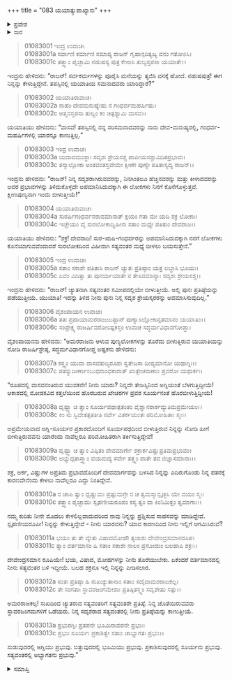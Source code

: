 +++
title = "083 ಯಯಾತ್ಯುಪಾಖ್ಯಾನಃ"
+++

<details><summary>ಪ್ರವೇಶ</summary>


।।   ಓಂ ಓಂ ನಮೋ ನಾರಾಯಣಾಯ।।   ಶ್ರೀ ವೇದವ್ಯಾಸಾಯ ನಮಃ ।।

ಶ್ರೀ ಕೃಷ್ಣದ್ವೈಪಾಯನ ವೇದವ್ಯಾಸ ವಿರಚಿತ  

**ಶ್ರೀ ಮಹಾಭಾರತ**

**ಆದಿ ಪರ್ವ**

**ಸಂಭವ ಪರ್ವ**

**ಅಧ್ಯಾಯ 83**

</details>


<details><summary>ಸಾರ</summary>

ತಪಸ್ಸಿನಲ್ಲಿ ತನ್ನ ಸರಿಸಮಾನರಾದವರು ಯಾರೂ ಇಲ್ಲವೆಂದು ಹೇಳಿದ ಯಯಾತಿಯನ್ನು ದೇವ-ಗಂಧರ್ವ-ಋಷಿಗಳನ್ನು ಅವಮಾನಿಸಿ, ಕ್ಷೀಣಪುಣ್ಯನಾದನೆಂದು ಇಂದ್ರನು ಅವನನ್ನು ಸ್ವರ್ಗದಿಂದ ಬೀಳಿಸುವಾಗ ಸತ್ಯವಂತರ ಮಧ್ಯೆ ಬೀಳಿಸಬೇಕೆಂದು ಯಯಾತಿಯು ಕೇಳಿಕೊಳ್ಳುವುದು (1-6). ಬೀಳುತ್ತಿರುವ ಯಯಾತಿಯನ್ನು ನೋಡಿದ ಅಷ್ಟಕನು ಪ್ರಶ್ನಿಸುವುದು (6-13).

</details>


> 01083001 ಇಂದ್ರ ಉವಾಚ।  
01083001a ಸರ್ವಾಣಿ ಕರ್ಮಾಣಿ ಸಮಾಪ್ಯ ರಾಜನ್ ಗೃಹಾನ್ಪರಿತ್ಯಜ್ಯ ವನಂ ಗತೋಽಸಿ।  
01083001c ತತ್ತ್ವಾಂ ಪೃಚ್ಛಾಮಿ ನಹುಷಸ್ಯ ಪುತ್ರ ಕೇನಾಸಿ ತುಲ್ಯಸ್ತಪಸಾ ಯಯಾತೇ।।

ಇಂದ್ರನು ಹೇಳಿದನು: “ರಾಜನ್! ಸರ್ವಕರ್ಮಗಳನ್ನು ಪೂರೈಸಿ ಮನೆಯನ್ನು ತ್ಯಜಿಸಿ ವನಕ್ಕೆ ಹೋದೆ. ನಹುಷಪುತ್ರ! ಈಗ ನಿನ್ನನ್ನು ಕೇಳುತ್ತಿದ್ದೇನೆ. ತಪಸ್ಸಿನಲ್ಲಿ ಯಯಾತಿಯ ಸಮನಾದವರು ಯಾರಿದ್ದಾರೆ?”

> 01083002 ಯಯಾತಿರುವಾಚ।  
01083002a ನಾಹಂ ದೇವಮನುಷ್ಯೇಷು ನ ಗಂಧರ್ವಮಹರ್ಷಿಷು।   
01083002c ಆತ್ಮನಸ್ತಪಸಾ ತುಲ್ಯಂ ಕಂ ಚಿತ್ಪಶ್ಯಾಮಿ ವಾಸವ।।

ಯಯಾತಿಯು ಹೇಳಿದನು: “ವಾಸವ! ತಪಸ್ಸಿನಲ್ಲಿ ನನ್ನ ಸರಿಸಮನಾದವರನ್ನು ನಾನು ದೇವ-ಮನುಷ್ಯರಲ್ಲಿ, ಗಂಧರ್ವ-ಮಹರ್ಷಿಗಳಲ್ಲಿ ಯಾರನ್ನೂ ಕಾಣುತ್ತಿಲ್ಲ.”

> 01083003 ಇಂದ್ರ ಉವಾಚ।  
01083003a ಯದಾವಮಂಸ್ಥಾಃ ಸದೃಶಃ ಶ್ರೇಯಸಶ್ಚ 	ಪಾಪೀಯಸಶ್ಚಾವಿದಿತಪ್ರಭಾವಃ।  
01083003c ತಸ್ಮಾಲ್ಲೋಕಾ ಅಂತವಂತಸ್ತವೇಮೇ ಕ್ಷೀಣೇ ಪುಣ್ಯೇ ಪತಿತಾಸ್ಯದ್ಯ ರಾಜನ್।।

ಇಂದ್ರನು ಹೇಳಿದನು: “ರಾಜನ್! ನಿನ್ನ ಸದೃಶರಾಗಿರುವವರನ್ನು, ನಿನಗಿಂತಲೂ ಹೆಚ್ಚಿನವರನ್ನು ಮತ್ತು ಕೀಳಾದವರನ್ನು ಅವರ ಪ್ರಭಾವಗಳನ್ನು ತಿಳಿದುಕೊಳ್ಳದೇ ಅಪಮಾನಿಸಿದುದಕ್ಕಾಗಿ ಈ ಲೋಕಗಳು ನಿನಗೆ ಕೊನೆಗೊಳ್ಳುತ್ತವೆ. ಕ್ಷೀಣಪುಣ್ಯನಾಗಿ ಇಂದು ಬೀಳುತ್ತೀಯೆ!”

> 01083004 ಯಯಾತಿರುವಾಚ।  
01083004a ಸುರರ್ಷಿಗಂಧರ್ವನರಾವಮಾನಾತ್ ಕ್ಷಯಂ ಗತಾ ಮೇ ಯದಿ ಶಕ್ರ ಲೋಕಾಃ।  
01083004c ಇಚ್ಛೇಯಂ ವೈ ಸುರಲೋಕಾದ್ವಿಹೀನಃ ಸತಾಂ ಮಧ್ಯೇ ಪತಿತುಂ ದೇವರಾಜ।।

ಯಯಾತಿಯು ಹೇಳಿದನು: “ಶಕ್ರ! ದೇವರಾಜ! ಸುರ-ಋಷಿ-ಗಂಧರ್ವರನ್ನು ಅಪಮಾನಿಸಿದುದಕ್ಕಾಗಿ ನನಗೆ ಲೋಕಗಳು ಕೊನೆಯಾಗುವವೆಂದಾದರೆ ಸುರಲೋಕದಿಂದ ವಿಹೀನಾಗಿ ಸತ್ಯವಂತರ ಮಧ್ಯೆ ಬೀಳಲು ಬಯಸುತ್ತೇನೆ.”

> 01083005 ಇಂದ್ರ ಉವಾಚ।  
01083005a ಸತಾಂ ಸಕಾಶೇ ಪತಿತಾಸಿ ರಾಜನ್ ಚ್ಯುತಃ ಪ್ರತಿಷ್ಠಾಂ ಯತ್ರ ಲಬ್ಧಾಸಿ ಭೂಯಃ।  
01083005c ಏವಂ ವಿದಿತ್ವಾ ತು ಪುನರ್ಯಯಾತೇ ನ ತೇಽವಮಾನ್ಯಾಃ ಸದೃಶಃ ಶ್ರೇಯಸಶ್ಚ।।

ಇಂದ್ರನು ಹೇಳಿದನು: “ರಾಜನ್! ಚ್ಯುತನಾಗಿ ಸತ್ಯವಂತರ ಸಮೀಪದಲ್ಲಿಯೇ ಬೀಳುತ್ತೀಯೆ. ಅಲ್ಲಿ ಪುನಃ ಪ್ರತಿಷ್ಠೆಯನ್ನು ಪಡೆಯುತ್ತೀಯೆ. ಯುಯಾತಿ! ಇದನ್ನು ತಿಳಿದ ನೀನು ಪುನಃ ನಿನ್ನ ಸದೃಶ ಶ್ರೇಯಸ್ಕರರನ್ನು ಅವಮಾಸಿಸುವುದಿಲ್ಲ.”

> 01083006 ವೈಶಂಪಾಯನ ಉವಾಚ।  
01083006a ತತಃ ಪ್ರಹಾಯಾಮರರಾಜಜುಷ್ಟಾನ್ ಪುಣ್ಯಾಽಲ್ಲೋಕಾನ್ಪತಮಾನಂ ಯಯಾತಿಂ।।  
01083006c ಸಂಪ್ರೇಕ್ಷ್ಯ ರಾಜರ್ಷಿವರೋಽಷ್ಟಕಸ್ತಂ ಉವಾಚ ಸದ್ಧರ್ಮವಿಧಾನಗೋಪ್ತಾ।

ವೈಶಂಪಾಯನನು ಹೇಳಿದನು: “ಅಮರರಾಜನು ಆಳುವ ಪುಣ್ಯಲೋಕಗಳನ್ನು ತೊರೆದು ಬೀಳುತ್ತಿರುವ ಯಯಾತಿಯನ್ನು ನೋಡಿ ರಾಜರ್ಷಿಶ್ರೇಷ್ಠ, ಸದ್ಧರ್ಮವಿಧಾನಗೋಪ್ತ ಅಷ್ಟಕನು ಹೇಳಿದನು:

> 01083007a ಕಸ್ತ್ವಂ ಯುವಾ ವಾಸವತುಲ್ಯರೂಪಃ ಸ್ವತೇಜಸಾ ದೀಪ್ಯಮಾನೋ ಯಥಾಗ್ನಿಃ।।  
01083007c ಪತಸ್ಯುದೀರ್ಣಾಂಬುಧರಾಂಧಕಾರಾತ್ ಖಾತ್ಖೇಚರಾಣಾಂ ಪ್ರವರೋ ಯಥಾರ್ಕಃ।

“ರೂಪದಲ್ಲಿ ವಾಸವನಂತಿರುವ ಯುವಕನೇ! ನೀನು ಯಾರು? ನಿನ್ನದೇ ತೇಜಸ್ಸಿನಿಂದ ಅಗ್ನಿಯಂತೆ ಬೆಳಗುತ್ತಿದ್ದೀಯೆ! ಆಕಾಶದಲ್ಲಿ ಮೋಡಕವಿದ ಕತ್ತಲೆಯಿಂದ ಹೊರಬರುವ ಖೇಚರಗಳ ಪ್ರವರ ಸೂರ್ಯನಂತೆ ಹೊರಬೀಳುತ್ತಿದ್ದೀಯೆ!

> 01083008a ದೃಷ್ಟ್ವಾ ಚ ತ್ವಾಂ ಸೂರ್ಯಪಥಾತ್ಪತಂತಂ ವೈಶ್ವಾನರಾರ್ಕದ್ಯುತಿಮಪ್ರಮೇಯಂ।।  
01083008c ಕಿಂ ನು ಸ್ವಿದೇತತ್ಪತತೀತಿ ಸರ್ವೇ ವಿತರ್ಕಯಂತಃ ಪರಿಮೋಹಿತಾಃ ಸ್ಮಃ।।

ಅಪ್ರಮೇಯವಾದ ಅಗ್ನಿ-ಸೂರ್ಯರ ಪ್ರಕಾಶದೊಂದಿಗೆ ಸೂರ್ಯಪಥದಿಂದ ಬೀಳುತ್ತಿರುವ ನಿನ್ನನ್ನು ನೋಡಿ ಹೀಗೆ ಬೀಳುತ್ತಿರುವವನು ಯಾರೆಂದು ನಾವೆಲ್ಲರೂ ಪರಿಮೋಹಿತರಾಗಿ ತರ್ಕಿಸುತ್ತಿದ್ದೇವೆ!

> 01083009a ದೃಷ್ಟ್ವಾ ಚ ತ್ವಾಂ ವಿಷ್ಠಿತಂ ದೇವಮಾರ್ಗೇ ಶಕ್ರಾರ್ಕವಿಷ್ಣುಪ್ರತಿಮಪ್ರಭಾವಂ।  
01083009c ಅಭ್ಯುದ್ಗತಾಸ್ತ್ವಾಂ ವಯಮದ್ಯ ಸರ್ವೇ ತತ್ತ್ವಂ ಪಾತೇ ತವ ಜಿಜ್ಞಾಸಮಾನಾಃ।।

ಶಕ್ರ, ಅರ್ಕ, ವಿಷ್ಣುಗಳ ಅಪ್ರತಿಮ ಪ್ರಭಾವದೊಂದಿಗೆ ದೇವಮಾರ್ಗವನ್ನು ಬಳಸಿದ ನಿನ್ನನ್ನು ಎದಿರುಗೊಂಡು ನಿನ್ನ ಪತನಕ್ಕೆ ಕಾರಣವೇನೆಂದು ಕೇಳಲು ನಾವೆಲ್ಲರೂ ಎದ್ದು ನಿಂತಿದ್ದೇವೆ.

> 01083010a ನ ಚಾಪಿ ತ್ವಾಂ ಧೃಷ್ಣುಮಃ ಪ್ರಷ್ಟುಮಗ್ರೇ ನ ಚ ತ್ವಮಸ್ಮಾನ್ಪೃಚ್ಛಸಿ ಯೇ ವಯಂ ಸ್ಮಃ।  
01083010c ತತ್ತ್ವಾಂ ಪೃಚ್ಛಾಮಃ ಸ್ಪೃಹಣೀಯರೂಪಂ ಕಸ್ಯ ತ್ವಂ ವಾ ಕಿಂನಿಮಿತ್ತಂ ತ್ವಮಾಗಾಃ।।

ನಮ್ಮ ಕುರಿತು ನೀನೇ ಮೊದಲು ಕೇಳಲಿಲ್ಲವಾದುದರಿಂದ ನಾವು ನಿನ್ನನ್ನು ಪ್ರಶ್ನಿಸುವ ಸಾಹಸವನ್ನು ಮಾಡಿದ್ದೇವೆ. ಸ್ಪೃಹಣೀಯರೂಪೀ! ನಿನ್ನನ್ನು ಕೇಳುತ್ತಿದ್ದೇವೆ - ನೀನು ಯಾರವನು? ಯಾವ ಕಾರಣದಿಂದ ನೀನು ಇಲ್ಲಿಗೆ ಆಗಮಿಸಿರುವೆ?

> 01083011a ಭಯಂ ತು ತೇ ವ್ಯೇತು ವಿಷಾದಮೋಹೌ ತ್ಯಜಾಶು ದೇವೇಂದ್ರಸಮಾನರೂಪ।  
01083011c ತ್ವಾಂ ವರ್ತಮಾನಂ ಹಿ ಸತಾಂ ಸಕಾಶೇ ನಾಲಂ ಪ್ರಸೋದುಂ ಬಲಹಾಪಿ ಶಕ್ರಃ।।

ದೇವೇಂದ್ರಸಮಾನ ರೂಪಿಯೇ! ಭಯ, ವಿಷಾದ, ಮೋಹಗಳನ್ನು ನೀನು ತೊರೆಯುಬೇಕು. ಏಕೆಂದರೆ ವರ್ತಮಾನದಲ್ಲಿ ನೀನು ಸತ್ಯವಂತರ ಬಳಿ ಇದ್ದೀಯೆ. ಬಲಹ ಶಕ್ರನೂ ಇಲ್ಲಿ ನಿನ್ನನ್ನು ಪೀಡಿಸಲಾರ.

> 01083012a ಸಂತಃ ಪ್ರತಿಷ್ಠಾ ಹಿ ಸುಖಚ್ಯುತಾನಾಂ ಸತಾಂ ಸದೈವಾಮರರಾಜಕಲ್ಪ।   
01083012c ತೇ ಸಂಗತಾಃ ಸ್ಥಾವರಜಂಗಮೇಶಾಃ ಪ್ರತಿಷ್ಠಿತಸ್ತ್ವಂ ಸದೃಶೇಷು ಸತ್ಸು।।

ಅಮರರಾಜಕಲ್ಪ! ಸುಖದಿಂದ ಚ್ಯುತರಾದ ಸತ್ಯವಂತರಿಗೆ ಸತ್ಯವಂತರೇ ಪ್ರತಿಷ್ಠೆ. ನಿನ್ನ ಜೊತೆಯಿರುವವರು ಸ್ಥಾವರಜಂಗಮಗಳಿಗೆ ಒಡೆಯರು. ನಿನ್ನ ಸದೃಶರಾದ ಸತ್ಯವಂತರಲ್ಲಿ ನೀನು ಪ್ರತಿಷ್ಠೆಯನ್ನು ಕಾಣುತ್ತೀಯೆ.

> 01083013a ಪ್ರಭುರಗ್ನಿಃ ಪ್ರತಪನೇ ಭೂಮಿರಾವಪನೇ ಪ್ರಭುಃ।  
01083013c ಪ್ರಭುಃ ಸೂರ್ಯಃ ಪ್ರಕಾಶಿತ್ವೇ ಸತಾಂ ಚಾಭ್ಯಾಗತಃ ಪ್ರಭುಃ।।

ಸುಡುವುದರಲ್ಲಿ ಅಗ್ನಿಯು ಪ್ರಭುವು. ಬಿತ್ತುವುದರಲ್ಲಿ ಭೂಮಿಯು ಪ್ರಭುವು. ಪ್ರಕಾಶಿಸುವುದರಲ್ಲಿ ಸೂರ್ಯನು ಪ್ರಭುವು. ಸತ್ಯವಂತರಲ್ಲಿ ಅಭ್ಯಾಗತನು ಪ್ರಭುವು.”


<details><summary>ಸಮಾಪ್ತಿ</summary>

ಇತಿ ಶ್ರೀ ಮಹಾಭಾರತೇ ಆದಿಪರ್ವಣಿ ಸಂಭವಪರ್ವಣಿ ಯಯಾತ್ಯುಪಾಖ್ಯಾನೇ ತ್ರ್ಯಶೀತಿತಮೋಽಧ್ಯಾಯಃ।।  
ಇದು ಶ್ರೀ ಮಹಾಭಾರತದಲ್ಲಿ ಆದಿಪರ್ವದಲ್ಲಿ ಸಂಭವ ಪರ್ವದಲ್ಲಿ ಯಯಾತಿ-ಉಪಾಖ್ಯಾನದಲ್ಲಿ ಎಂಭತ್ತಮೂರನೆಯ ಅಧ್ಯಾಯವು.

</details>

